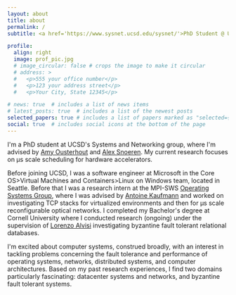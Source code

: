```yaml
---
layout: about
title: about
permalink: /
subtitle: <a href='https://www.sysnet.ucsd.edu/sysnet/'>PhD Student @ UC San Diego's Systems and Networking group</a>.

profile:
  align: right
  image: prof_pic.jpg
  # image_circular: false # crops the image to make it circular
  # address: >
  #   <p>555 your office number</p>
  #   <p>123 your address street</p>
  #   <p>Your City, State 12345</p>

# news: true  # includes a list of news items
# latest_posts: true  # includes a list of the newest posts
selected_papers: true # includes a list of papers marked as "selected={true}"
social: true  # includes social icons at the bottom of the page
---
```


I'm a PhD student at UCSD's Systems and Networking group, where I'm advised by [Amy Ousterhout](https://amyousterhout.com/) and [Alex Snoeren](https://cseweb.ucsd.edu/~snoeren/). My current research focuses on μs scale scheduling for hardware accelerators.

Before joining UCSD, I was a software engineer at Microsoft in the Core OS>Virtual Machines and Containers>Linux on Windows team, located in Seattle. Before that I was a research intern at the MPI-SWS [Operating Systems Group](https://os.mpi-sws.org/), where I was advised by [Antoine Kaufmann](https://people.mpi-sws.org/~antoinek/index.html) and worked on investigating TCP stacks for virtualized environments and then for μs scale reconfigurable optical networks. I completed my Bachelor's degree at Cornell University where I conducted research (ongoing) under the supervision of [Lorenzo Alvisi](https://www.cs.cornell.edu/lorenzo/) investigating byzantine fault tolerant relational databases. 

I'm excited about computer systems, construed broadly, with an interest in tackling problems concerning the fault tolerance and performance of operating systems, networks, distributed systems, and computer architectures. Based on my past research experiences, I find two domains particularly fascinating: datacenter systems and networks, and byzantine fault tolerant systems.
